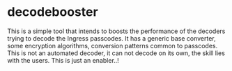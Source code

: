 decodebooster
=============

This is a simple tool that intends to boosts the performance of the decoders trying to decode the Ingress passcodes. It has a generic base converter, some encryption algorithms, conversion patterns common to passcodes. This is not an automated decoder, it can not decode on its own, the skill lies with the users. This is just an enabler..!
